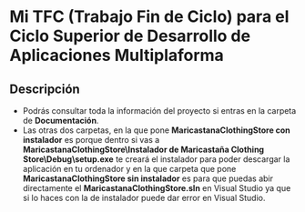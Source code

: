 # Mi TFC (Trabajo Fin de Ciclo) para el Ciclo Superior de Desarrollo de Aplicaciones Multiplaforma

## Descripción
- Podrás consultar toda la información del proyecto si entras en la carpeta de **Documentación**.
- Las otras dos carpetas, en la que pone **MaricastanaClothingStore con instalador** es porque dentro si vas a **MaricastanaClothingStore\Instalador de Maricastaña Clothing Store\Debug\setup.exe** te creará el instalador para poder descargar la aplicación en tu ordenador y en la que carpeta que pone **MaricastanaClothingStore sin instalador** es para que puedas abir directamente el **MaricastanaClothingStore.sln** en Visual Studio ya que si lo haces con la de instalador puede dar error en Visual Studio.
